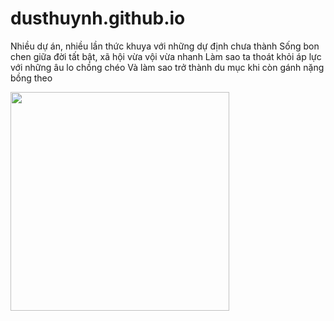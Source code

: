 # dusthuynh.github.io
Nhiều dự án, nhiều lần thức khuya với những dự định chưa thành
Sống bon chen giữa đời tất bật, xã hội vừa vội vừa nhanh
Làm sao ta thoát khỏi áp lực với những âu lo chồng chéo
Và làm sao trở thành du mục khi còn gánh nặng bồng theo

<img src="https://scontent.fhan2-4.fna.fbcdn.net/v/t1.6435-9/192898463_1009971109743908_930087146834460501_n.jpg?_nc_cat=103&ccb=1-3&_nc_sid=ad2b24&_nc_ohc=arCuS0ih5DQAX_9cSIo&_nc_ht=scontent.fhan2-4.fna&oh=92d206b5bd218a51d3988be4b1634954&oe=60F39F12" width="350">
 